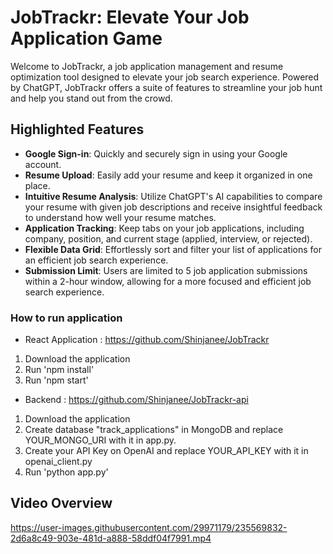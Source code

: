 # JobTrackr: Elevate Your Job Application Game

Welcome to JobTrackr, a job application management and resume optimization tool designed to elevate your job search experience. Powered by ChatGPT, JobTrackr offers a suite of features to streamline your job hunt and help you stand out from the crowd.

## Highlighted Features

- **Google Sign-in**: Quickly and securely sign in using your Google account.
- **Resume Upload**: Easily add your resume and keep it organized in one place.
- **Intuitive Resume Analysis**: Utilize ChatGPT's AI capabilities to compare your resume with given job descriptions and receive insightful feedback to understand how well your resume matches.
- **Application Tracking**: Keep tabs on your job applications, including company, position, and current stage (applied, interview, or rejected).
- **Flexible Data Grid**: Effortlessly sort and filter your list of applications for an efficient job search experience.
- **Submission Limit**: Users are limited to 5 job application submissions within a 2-hour window, allowing for a more focused and efficient job search experience.

### How to run application
- React Application : https://github.com/Shinjanee/JobTrackr
1. Download the application
2. Run 'npm install'
3. Run 'npm start'

- Backend : https://github.com/Shinjanee/JobTrackr-api
1. Download the application
2. Create database "track_applications" in MongoDB and replace YOUR_MONGO_URI with it in app.py.
3. Create your API Key on OpenAI and replace YOUR_API_KEY with it in openai_client.py
4. Run 'python app.py'

## Video Overview


https://user-images.githubusercontent.com/29971179/235569832-2d6a8c49-903e-481d-a888-58ddf04f7991.mp4






